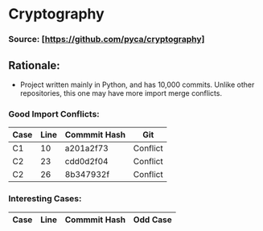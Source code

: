 # Cryptography

### Source: [https://github.com/pyca/cryptography]


## Rationale:
* Project written mainly in Python, and has 10,000 commits. Unlike other repositories, this one may have more import merge conflicts. 


### Good Import Conflicts:
 Case | Line | Commmit Hash | Git 
--- | --- | --- | ---
C1 | 10 | a201a2f73 | Conflict
C2 | 23 | cdd0d2f04 | Conflict
C2 | 26 | 8b347932f | Conflict

### Interesting Cases:
 Case | Line | Commmit Hash | Odd Case
--- | --- | --- | --- |
